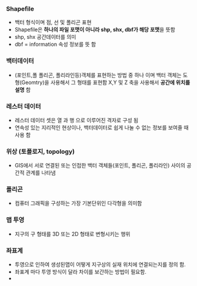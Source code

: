 
### Shapefile
- 백터 형식이며 점, 선 및 폴리곤 표현
- Shapefile은 **하나의 파일 포맷이 아니라 shp, shx, dbf가 해당 포맷**을 뜻함
- shp, shx 공간데이터를 의미
- dbf = information 속성 정보를 뜻 함

### 백터데이터
- (포인트,폴 폴리곤, 폴리라인등)객체를 표현하는 방법 중 하나 이며 백터 객체는 도형(Geomtry)을 사용해서 그 형태를 표현함 X,Y 및 Z 축을 사용해서 **공간에 위치를 설명** 함

### 레스터 데이터
- 레스터 데이터 셋은 열 과 행 으로 이루어진 격자로 구성 됨
- 연속성 있는 지리적인 현상이나, 백터데이터로 쉽게 나눌 수 없는 정보를 보여줄 때 사용 함

### 위상 (토폴로지, topology)
- GIS에서 서로 연결된 또는 인접한 백터 객체들(포인트, 폴리곤, 폴리라인) 사이의 공간적 관계를 나타냄

### 폴리곤 
- 컴퓨터 그래픽을 구성하는 가장 기본단위인 다각형을 의미함 

### 맵 투영
- 지구의 구 형태를 3D 또는 2D 형태로 변형시키는 행위

### 좌표계
- 투영으로 인하여 생성된맵이 어떻게 지구상의 실재 위치에 연결되는지를 정의 함.
- 좌표계 마다 투영 방식이 달라 차이를 보간하는 방법이 필요함.
- 